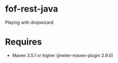 # fof-rest-java
Playing with dropwizard

# Requires
- Maven 3.5.1 or higher (jmeter-maven-plugin 2.9.0)
